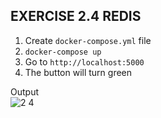 ## EXERCISE 2.4 REDIS

1. Create  `docker-compose.yml` file
2. `docker-compose up`
3. Go to `http://localhost:5000`
4. The button will turn green

Output  
![2 4](https://github.com/prabinay/DevOps_with_Docker_course/assets/64364650/74008912-e56d-4369-b1c4-1bb596aedab0)
